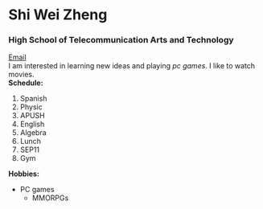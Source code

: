 # Shi Wei Zheng  
### High School of Telecommunication Arts and Technology  
[Email](shiz3150@hstat.org)  
I am interested in learning new ideas and playing _pc games_. I like to watch movies.  
**Schedule:**  
1. Spanish  
2. Physic  
3. APUSH  
4. English  
5. Algebra  
6. Lunch  
7. SEP11  
8. Gym  

  **Hobbies:**  
* PC games  
  * MMORPGs